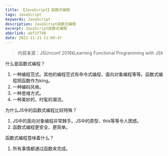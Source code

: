 ```yaml
---
title: 【JavaScript】函数式编程
tags: JavaScript
keywords: JavaScript
description: JavaScript函数式编程
excerpt: JavaScript函数式编程
abbrlink: abf1f740
date: 2022-11-21 11:09:47
---
```


> 内容来源：JSUnconf 2016《Learning Functional Programming with JS》

什么是函数式编程？

1. 一种编程范式。其他的编程范式有命令式编程、面向对象编程等等。函数式编程把函数作为king。
2. 一种编码风格。
3. 一种思维方式。
4. 一种美妙的、时髦的潮流。

 为什么JS中的函数式编程比较特殊？

1. JS中的面向对象编程非常棘手。JS中的原型、this等等令人困惑。
2. 函数式编程更安全、更简单。

函数式编程意味着什么？

1. 所有事情都通过函数来完成。
